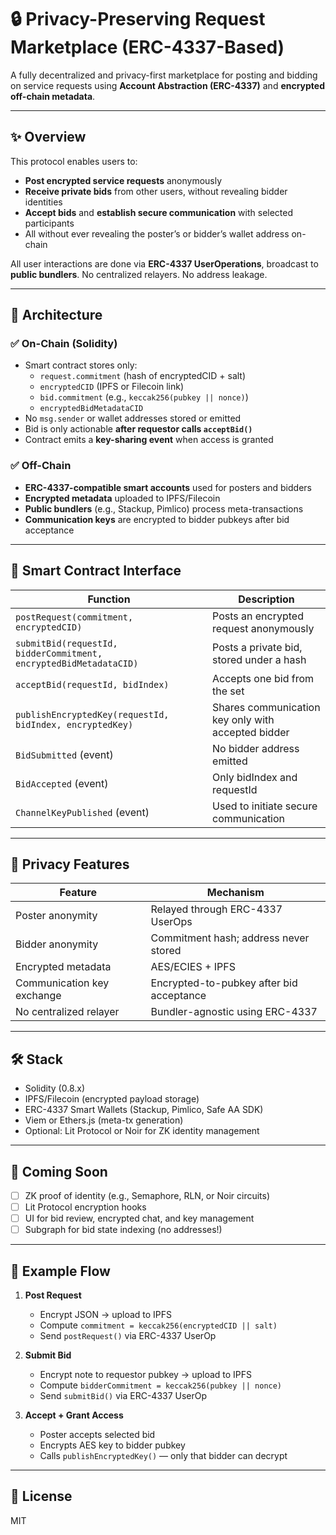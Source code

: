 # 🔒 Privacy-Preserving Request Marketplace (ERC-4337-Based)

A fully decentralized and privacy-first marketplace for posting and bidding on service requests using **Account Abstraction (ERC-4337)** and **encrypted off-chain metadata**.

---

## ✨ Overview

This protocol enables users to:

- **Post encrypted service requests** anonymously
- **Receive private bids** from other users, without revealing bidder identities
- **Accept bids** and **establish secure communication** with selected participants
- All without ever revealing the poster’s or bidder’s wallet address on-chain

All user interactions are done via **ERC-4337 UserOperations**, broadcast to **public bundlers**. No centralized relayers. No address leakage.

---

## 🧱 Architecture

### ✅ On-Chain (Solidity)

- Smart contract stores only:
  - `request.commitment` (hash of encryptedCID + salt)
  - `encryptedCID` (IPFS or Filecoin link)
  - `bid.commitment` (e.g., `keccak256(pubkey || nonce)`)
  - `encryptedBidMetadataCID`
- No `msg.sender` or wallet addresses stored or emitted
- Bid is only actionable **after requestor calls `acceptBid()`**
- Contract emits a **key-sharing event** when access is granted

### ✅ Off-Chain

- **ERC-4337-compatible smart accounts** used for posters and bidders
- **Encrypted metadata** uploaded to IPFS/Filecoin
- **Public bundlers** (e.g., Stackup, Pimlico) process meta-transactions
- **Communication keys** are encrypted to bidder pubkeys after bid acceptance

---

## 🧩 Smart Contract Interface

| Function | Description |
|---------|-------------|
| `postRequest(commitment, encryptedCID)` | Posts an encrypted request anonymously |
| `submitBid(requestId, bidderCommitment, encryptedBidMetadataCID)` | Posts a private bid, stored under a hash |
| `acceptBid(requestId, bidIndex)` | Accepts one bid from the set |
| `publishEncryptedKey(requestId, bidIndex, encryptedKey)` | Shares communication key only with accepted bidder |
| `BidSubmitted` (event) | No bidder address emitted |
| `BidAccepted` (event) | Only bidIndex and requestId |
| `ChannelKeyPublished` (event) | Used to initiate secure communication |

---

## 🔐 Privacy Features

| Feature                      | Mechanism                                   |
|------------------------------|----------------------------------------------|
| Poster anonymity             | Relayed through ERC-4337 UserOps            |
| Bidder anonymity             | Commitment hash; address never stored       |
| Encrypted metadata           | AES/ECIES + IPFS                            |
| Communication key exchange   | Encrypted-to-pubkey after bid acceptance    |
| No centralized relayer       | Bundler-agnostic using ERC-4337             |

---

## 🛠️ Stack

- Solidity (0.8.x)
- IPFS/Filecoin (encrypted payload storage)
- ERC-4337 Smart Wallets (Stackup, Pimlico, Safe AA SDK)
- Viem or Ethers.js (meta-tx generation)
- Optional: Lit Protocol or Noir for ZK identity management

---

## 🚧 Coming Soon

- [ ] ZK proof of identity (e.g., Semaphore, RLN, or Noir circuits)
- [ ] Lit Protocol encryption hooks
- [ ] UI for bid review, encrypted chat, and key management
- [ ] Subgraph for bid state indexing (no addresses!)

---

## 🧪 Example Flow

1. **Post Request**
   - Encrypt JSON → upload to IPFS
   - Compute `commitment = keccak256(encryptedCID || salt)`
   - Send `postRequest()` via ERC-4337 UserOp

2. **Submit Bid**
   - Encrypt note to requestor pubkey → upload to IPFS
   - Compute `bidderCommitment = keccak256(pubkey || nonce)`
   - Send `submitBid()` via ERC-4337 UserOp

3. **Accept + Grant Access**
   - Poster accepts selected bid
   - Encrypts AES key to bidder pubkey
   - Calls `publishEncryptedKey()` — only that bidder can decrypt

---

## 📜 License

MIT